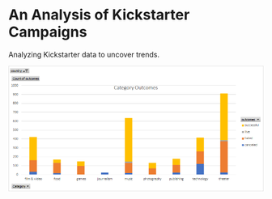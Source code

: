 # An Analysis of Kickstarter Campaigns
Analyzing Kickstarter data to uncover trends.

![This is an image](./category_outcomes.png)

